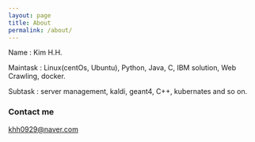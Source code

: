 ```yaml
---
layout: page
title: About
permalink: /about/
---
```


Name : Kim H.H.

Maintask : Linux(centOs, Ubuntu), Python, Java, C, IBM solution, Web Crawling, docker.

Subtask : server management, kaldi, geant4, C++, kubernates and so on.


### Contact me

[khh0929@naver.com](mailto:khh0929@naver.com)
